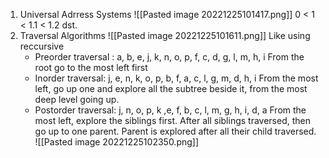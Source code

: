 1. Universal Adrress Systems
   ![[Pasted image 20221225101417.png]]
   0 < 1 < 1.1 < 1.2 dst.
2. Traversal Algorithms
   ![[Pasted image 20221225101611.png]]
   Like using reccursive
   - Preorder traversal : a, b, e, j, k, n, o, p, f, c, d, g, l, m, h, i
     From the root go to the most left first
   - Inorder traversal: j, e, n, k, o, p, b, f, a, c, l, g, m, d, h, i
     From the most left, go up one and explore all the subtree beside it, from the most deep level going up.
   - Postorder traversal: j, n, o, p, k ,e, f, b, c, l, m, g, h, i, d, a
     From the most left, explore the siblings first. After all siblings traversed, then go up to one parent. Parent is explored after all their child traversed.
 ![[Pasted image 20221225102350.png]]

